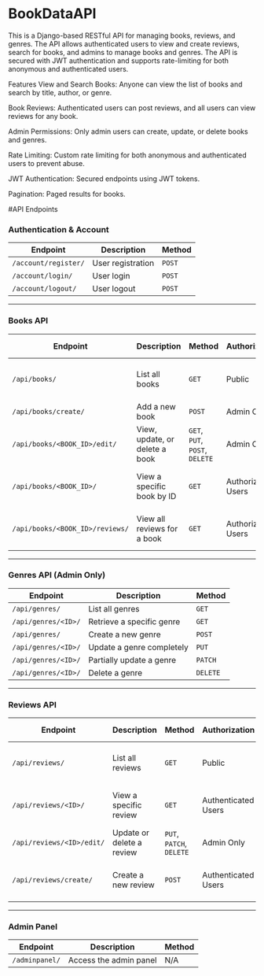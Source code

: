 ﻿# BookDataAPI

This is a Django-based RESTful API for managing books, reviews, and genres. The API allows authenticated users to view and create reviews, search for books, and admins to manage books and genres. The API is secured with JWT authentication and supports rate-limiting for both anonymous and authenticated users.

Features
View and Search Books: Anyone can view the list of books and search by title, author, or genre.

Book Reviews: Authenticated users can post reviews, and all users can view reviews for any book.

Admin Permissions: Only admin users can create, update, or delete books and genres.

Rate Limiting: Custom rate limiting for both anonymous and authenticated users to prevent abuse.

JWT Authentication: Secured endpoints using JWT tokens.

Pagination: Paged results for books.

#API Endpoints

### Authentication & Account
| Endpoint                | Description           | Method |
|------------------------|-----------------------|--------|
| `/account/register/`   | User registration      | `POST` |
| `/account/login/`      | User login             | `POST` |
| `/account/logout/`     | User logout            | `POST` |

---

### Books API
| Endpoint                                | Description                       | Method                   | Authorization   | Rate Limit                     |
|-----------------------------------------|-----------------------------------|--------------------------|------------------|---------------------------------|
| `/api/books/`                          | List all books                   | `GET`                    | Public           | Anon: 10/min, User: 15/min    |
| `/api/books/create/`                   | Add a new book                   | `POST`                   | Admin Only       | None                            |
| `/api/books/<BOOK_ID>/edit/`          | View, update, or delete a book   | `GET`, `PUT`, `POST`, `DELETE` | Admin Only       | None                            |
| `/api/books/<BOOK_ID>/`                | View a specific book by ID       | `GET`                    | Authorized Users  | Anon: 10/min, User: 15/min    |
| `/api/books/<BOOK_ID>/reviews/`       | View all reviews for a book      | `GET`                    | Authorized Users  | Anon: 10/min, User: 15/min    |

---

### Genres API (Admin Only)
| Endpoint                       | Description                     | Method  |
|--------------------------------|---------------------------------|---------|
| `/api/genres/`                | List all genres                | `GET`   |
| `/api/genres/<ID>/`           | Retrieve a specific genre      | `GET`   |
| `/api/genres/`                | Create a new genre             | `POST`  |
| `/api/genres/<ID>/`           | Update a genre completely      | `PUT`   |
| `/api/genres/<ID>/`           | Partially update a genre       | `PATCH` |
| `/api/genres/<ID>/`           | Delete a genre                 | `DELETE`|

---

### Reviews API
| Endpoint                         | Description               | Method                   | Authorization      | Rate Limit                     |
|----------------------------------|---------------------------|--------------------------|---------------------|---------------------------------|
| `/api/reviews/`                 | List all reviews          | `GET`                    | Public              | Anon: 10/min, User: 15/min    |
| `/api/reviews/<ID>/`            | View a specific review    | `GET`                    | Authenticated Users  | Anon: 10/min, User: 15/min    |
| `/api/reviews/<ID>/edit/`       | Update or delete a review | `PUT`, `PATCH`, `DELETE` | Admin Only          | None                            |
| `/api/reviews/create/`          | Create a new review       | `POST`                   | Authenticated Users   | Anon: 10/min, User: 15/min    |

---

### Admin Panel
| Endpoint           | Description                | Method |
|--------------------|----------------------------|--------|
| `/adminpanel/`     | Access the admin panel     | N/A    |

